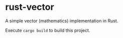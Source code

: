 # rust-vector
A simple vector (mathematics) implementation in Rust.

Execute `cargo build` to build this project.
